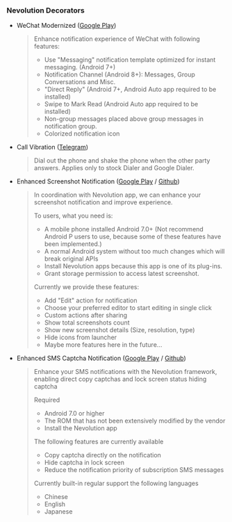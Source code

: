 ### Nevolution Decorators

- WeChat Modernized ([Google Play](https://play.google.com/store/apps/details?id=com.oasisfeng.nevo.decorators.wechat))

  > Enhance notification experience of WeChat with following features:
  >
  > * Use "Messaging" notification template optimized for instant messaging. (Android 7+)
  > * Notification Channel (Android 8+): Messages, Group Conversations and Misc.
  > * "Direct Reply" (Android 7+, Android Auto app required to be installed)
  > * Swipe to Mark Read (Android Auto app required to be installed)
  > * Non-group messages placed above group messages in notification group.
  > * Colorized notification icon




- Call Vibration ([Telegram](https://t.me/oasisfeng_apps/26904))

  > Dial out the phone and shake the phone when the other party answers. Applies only to stock Dialer and Google Dialer.





- Enhanced Screenshot Notification ([Google Play](https://play.google.com/store/apps/details?id=moe.feng.nevo.decorators.enscreenshot) / [Github](https://github.com/fython/EnhancedScreenshotNotification/releases))

  > In coordination with Nevolution app, we can enhance your screenshot notification and improve experience.
  >
  > To users, what you need is:
  > - A mobile phone installed Android 7.0+ (Not recommend Android P users to use, because some of these features have been implemented.)
  > - A normal Android system without too much changes which will break original APIs
  > - Install Nevolution apps because this app is one of its plug-ins.
  > - Grant storage permission to access latest screenshot.
  >
  > Currently we provide these features:
  > - Add "Edit" action for notification
  > - Choose your preferred editor to start editing in single click
  > - Custom actions after sharing
  > - Show total screenshots count
  > - Show new screenshot details (Size, resolution, type)
  > - Hide icons from launcher
  > - Maybe more features here in the future...



- Enhanced SMS Captcha Notification ([Google Play](https://play.google.com/store/apps/details?id=me.kr328.nevo.decorators.smscaptcha) / [Github](https://github.com/Kr328/nevo-decorators-sms-captchas/releases))

  > Enhance your SMS notifications with the Nevolution framework, enabling direct copy captchas and lock screen status hiding captcha
  >
  > Required
  >   - Android 7.0 or higher
  >   - The ROM that has not been extensively modified by the vendor
  >   - Install the Nevolution app
  >
  > The following features are currently available
  >   - Copy captcha directly on the notification
  >   - Hide captcha in lock screen
  >   - Reduce the notification priority of subscription SMS messages
  >
  > Currently built-in regular support the following languages
  >   - Chinese
  > - English
  > - Japanese